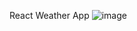 React Weather App
![image](https://github.com/user-attachments/assets/4ee78786-d741-447c-b5a2-9f736646bd83)

